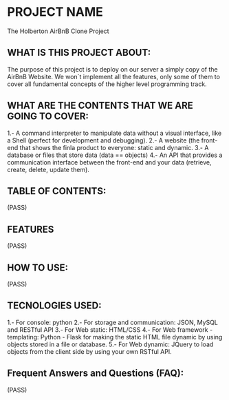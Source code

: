 # PROJECT NAME
The Holberton AirBnB Clone Project

## WHAT IS THIS PROJECT ABOUT:
The purpose of this project is to deploy on our server a simply copy of the AirBnB Website. We won´t implement all the features, only some of them to cover all fundamental concepts of the higher level programming track.

## WHAT ARE THE CONTENTS THAT WE ARE GOING TO COVER:
1.- A command interpreter to manipulate data without a visual interface, like a Shell (perfect for development and debugging).
2.- A website (the front-end that shows the finla product to everyone: static and dynamic.
3.- A database or files that store data (data == objects)
4.- An API that provides a communication interface between the front-end and your data (retrieve, create, delete, update them).

## TABLE OF CONTENTS:
(PASS)

## FEATURES
(PASS)

## HOW TO USE:
(PASS)

## TECNOLOGIES USED:
1.- For console: python
2.- For storage and communication: JSON, MySQL and RESTful API 
3.- For Web static: HTML/CSS
4.- For Web framework - templating: Python - Flask for making the static HTML file dynamic by using objects stored in a  file or database.
5.- For Web dynamic: JQuery to load objects from the client side by using your own RSTful API.

## Frequent Answers and Questions (FAQ):
(PASS)

